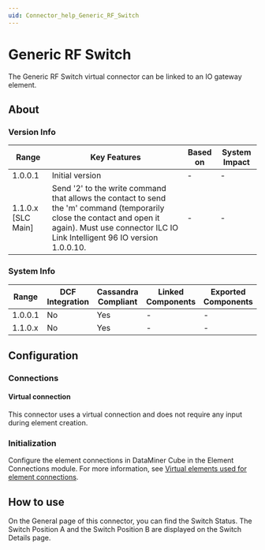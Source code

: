 ```yaml
---
uid: Connector_help_Generic_RF_Switch
---
```


# Generic RF Switch

The Generic RF Switch virtual connector can be linked to an IO gateway element.

## About

### Version Info

| Range     | Key Features     | Based on     | System Impact     |
|--|--|--|--|
| 1.0.0.1 | Initial version | - | - |
| 1.1.0.x [SLC Main]   | Send '2' to the write command that allows the contact to send the 'm' command (temporarily close the contact and open it again). Must use connector ILC IO Link Intelligent 96 IO version 1.0.0.10. | - | - |

### System Info

| Range     | DCF Integration     | Cassandra Compliant     | Linked Components     | Exported Components     |
|-----------|---------------------|-------------------------|-----------------------|-------------------------|
| 1.0.0.1   | No                  | Yes                     | -                     | -                       |
| 1.1.0.x   | No                  | Yes                     | -                     | -                       |

## Configuration

### Connections

#### Virtual connection

This connector uses a virtual connection and does not require any input during element creation.

### Initialization

Configure the element connections in DataMiner Cube in the Element Connections module. For more information, see [Virtual elements used for element connections](https://aka.dataminer.services/virtual-elements-used-for-element-connections).

## How to use

On the General page of this connector, you can find the Switch Status. The Switch Position A and the Switch Position B are displayed on the Switch Details page.
